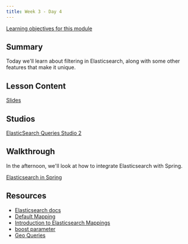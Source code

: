 ```yaml
---
title: Week 3 - Day 4
---
```


[Learning objectives for this module](../../objectives/#day-4-1)

## Summary

Today we'll learn about filtering in Elasticsearch, along with some other features that make it unique.

## Lesson Content

[Slides](https://education.launchcode.org/gis-devops-slides/week3/elasticsearch2.html)

## Studios

[ElasticSearch Queries Studio 2](../../studios/elasticsearch2)

## Walkthrough

In the afternoon, we'll look at how to integrate Elasticsearch with Spring.

[Elasticsearch in Spring](../../walkthroughs/elasticsearch-spring)

## Resources

- [Elasticsearch docs](https://www.elastic.co/guide/en/elasticsearch/reference/current/index.html)
- [Default Mapping](https://www.elastic.co/guide/en/elasticsearch/guide/current/default-mapping.html)
- [Introduction to Elasticsearch Mappings](https://www.elastic.co/blog/found-elasticsearch-mapping-introduction)
- [boost parameter](https://www.elastic.co/guide/en/elasticsearch/reference/current/mapping-boost.html)
- [Geo Queries](https://www.elastic.co/guide/en/elasticsearch/reference/current/geo-queries.html)